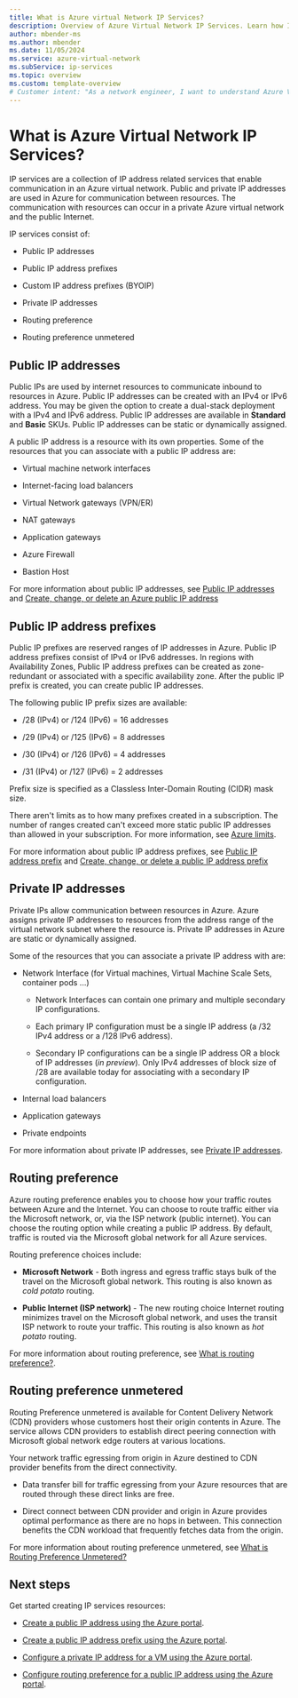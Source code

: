 ```yaml
---
title: What is Azure virtual Network IP Services?
description: Overview of Azure Virtual Network IP Services. Learn how IP services work and how to use IP resources in Azure.
author: mbender-ms
ms.author: mbender
ms.date: 11/05/2024
ms.service: azure-virtual-network
ms.subService: ip-services
ms.topic: overview
ms.custom: template-overview
# Customer intent: "As a network engineer, I want to understand Azure Virtual Network IP Services so that I can effectively manage communication between resources using public and private IP addresses in a secure and efficient manner."
---
```


# What is Azure Virtual Network IP Services?

IP services are a collection of IP address related services that enable communication in an Azure virtual network. Public and private IP addresses are used in Azure for communication between resources. The communication with resources can occur in a private Azure virtual network and the public Internet.

IP services consist of:

* Public IP addresses

* Public IP address prefixes

* Custom IP address prefixes (BYOIP)

* Private IP addresses

* Routing preference

* Routing preference unmetered

## Public IP addresses

Public IPs are used by internet resources to communicate inbound to resources in Azure. Public IP addresses can be created with an IPv4 or IPv6 address. You may be given the option to create a dual-stack deployment with a IPv4 and IPv6 address. Public IP addresses are available in **Standard** and **Basic** SKUs. Public IP addresses can be static or dynamically assigned.

A public IP address is a resource with its own properties. Some of the resources that you can associate with a public IP address are:

* Virtual machine network interfaces

* Internet-facing load balancers

* Virtual Network gateways (VPN/ER)

* NAT gateways

* Application gateways

* Azure Firewall

* Bastion Host

For more information about public IP addresses, see [Public IP addresses](./public-ip-addresses.md) and [Create, change, or delete an Azure public IP address](./virtual-network-public-ip-address.md)

## Public IP address prefixes

Public IP prefixes are reserved ranges of IP addresses in Azure. Public IP address prefixes consist of IPv4 or IPv6 addresses.  In regions with Availability Zones, Public IP address prefixes can be created as zone-redundant or associated with a specific availability zone. After the public IP prefix is created, you can create public IP addresses.

The following public IP prefix sizes are available:

-  /28 (IPv4) or /124 (IPv6) = 16 addresses

-  /29 (IPv4) or /125 (IPv6) = 8 addresses

-  /30 (IPv4) or /126 (IPv6) = 4 addresses

-  /31 (IPv4) or /127 (IPv6) = 2 addresses

Prefix size is specified as a Classless Inter-Domain Routing (CIDR) mask size.

There aren't limits as to how many prefixes created in a subscription. The number of ranges created can't exceed more static public IP addresses than allowed in your subscription. For more information, see [Azure limits](../../azure-resource-manager/management/azure-subscription-service-limits.md?toc=%2fazure%2fvirtual-network%2ftoc.json#azure-resource-manager-virtual-networking-limits).

For more information about public IP address prefixes, see [Public IP address prefix](./public-ip-address-prefix.md) and [Create, change, or delete a public IP address prefix](./manage-public-ip-address-prefix.md)

## Private IP addresses

Private IPs allow communication between resources in Azure. Azure assigns private IP addresses to resources from the address range of the virtual network subnet where the resource is. Private IP addresses in Azure are static or dynamically assigned.

Some of the resources that you can associate a private IP address with are:

* Network Interface (for Virtual machines, Virtual Machine Scale Sets, container pods ...)
    
    * Network Interfaces can contain one primary and multiple secondary IP configurations. 

    * Each primary IP configuration must be a single IP address (a /32 IPv4 address or a /128 IPv6 address).

    * Secondary IP configurations can be a single IP address OR a block of IP addresses (*in preview*). Only IPv4 addresses of block size of /28 are available today for associating with a secondary IP configuration.

* Internal load balancers

* Application gateways

* Private endpoints

For more information about private IP addresses, see [Private IP addresses](./private-ip-addresses.md).

## Routing preference

Azure routing preference enables you to choose how your traffic routes between Azure and the Internet. You can choose to route traffic either via the Microsoft network, or, via the ISP network (public internet). You can choose the routing option while creating a public IP address. By default, traffic is routed via the Microsoft global network for all Azure services.

Routing preference choices include:

* **Microsoft Network** - Both ingress and egress traffic stays bulk of the travel on the Microsoft global network. This routing is also known as *cold potato* routing.

* **Public Internet (ISP network)** - The new routing choice Internet routing minimizes travel on the Microsoft global network, and uses the transit ISP network to route your traffic. This routing is also known as *hot potato* routing.

For more information about routing preference, see [What is routing preference?](./routing-preference-overview.md).

## Routing preference unmetered

Routing Preference unmetered is available for Content Delivery Network (CDN) providers whose customers host their origin contents in Azure. The service allows CDN providers to establish direct peering connection with Microsoft global network edge routers at various locations.

Your network traffic egressing from origin in Azure destined to CDN provider benefits from the direct connectivity.

* Data transfer bill for traffic egressing from your Azure resources that are routed through these direct links are free.

* Direct connect between CDN provider and origin in Azure provides optimal performance as there are no hops in between. This connection benefits the CDN workload that frequently fetches data from the origin.

For more information about routing preference unmetered, see [What is Routing Preference Unmetered?](./routing-preference-unmetered.md)

## Next steps

Get started creating IP services resources:

- [Create a public IP address using the Azure portal](./create-public-ip-portal.md).

- [Create a public IP address prefix using the Azure portal](./create-public-ip-prefix-portal.md).

- [Configure a private IP address for a VM using the Azure portal](./virtual-networks-static-private-ip-arm-pportal.md).

- [Configure routing preference for a public IP address using the Azure portal](./routing-preference-portal.md).
